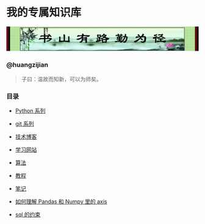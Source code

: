 # 我的专属知识库

![](image/01.jpg)

### @huangzijian

> 子曰：温故而知新，可以为师矣。

### 目录

- [Python 系列](doc/python-links.md)

- [git 系列](doc/git-links.md)

- [技术博客](doc/blog-links.md)

- [学习网站](doc/website-links.md)

- [算法](/alogrithm-links.md)

- [教程](doc/tutorial-links.md)

- [笔记](doc/notes-links.md)

- [如何理解 Pandas 和 Numpy 里的 axis](http://frankchen.xyz/2017/12/12/Understanding-the-axis-parameter-in-Pandas-and-Numpy/)

- [sql 的约束](https://www.shiyanlou.com/courses/9/labs/73/document)
